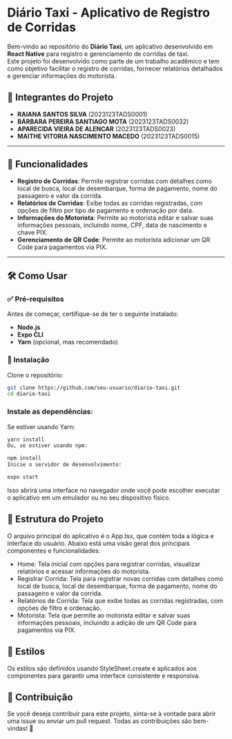 # Diário Taxi - Aplicativo de Registro de Corridas

Bem-vindo ao repositório do **Diário Taxi**, um aplicativo desenvolvido em **React Native** para registro e gerenciamento de corridas de táxi.  
Este projeto foi desenvolvido como parte de um trabalho acadêmico e tem como objetivo facilitar o registro de corridas, fornecer relatórios detalhados e gerenciar informações do motorista.

## 👥 Integrantes do Projeto

- **RAIANA SANTOS SILVA** (2023123TADS0001)
- **BÁRBARA PEREIRA SANTIAGO MOTA** (2023123TADS0032)
- **APARECIDA VIEIRA DE ALENCAR** (2023123TADS0023)
- **MAITHE VITORIA NASCIMENTO MACEDO** (2023123TADS0015)

---

## 🚀 Funcionalidades

- **Registro de Corridas**: Permite registrar corridas com detalhes como local de busca, local de desembarque, forma de pagamento, nome do passageiro e valor da corrida.
- **Relatórios de Corridas**: Exibe todas as corridas registradas, com opções de filtro por tipo de pagamento e ordenação por data.
- **Informações do Motorista**: Permite ao motorista editar e salvar suas informações pessoais, incluindo nome, CPF, data de nascimento e chave PIX.
- **Gerenciamento de QR Code**: Permite ao motorista adicionar um QR Code para pagamentos via PIX.

---

## 🛠 Como Usar

### ✅ Pré-requisitos

Antes de começar, certifique-se de ter o seguinte instalado:

- **Node.js**
- **Expo CLI**
- **Yarn** (opcional, mas recomendado)

### 🔧 Instalação

Clone o repositório:

```bash
git clone https://github.com/seu-usuario/diario-taxi.git
cd diario-taxi
```

### Instale as dependências:

Se estiver usando Yarn:

```bash
yarn install
Ou, se estiver usando npm:
```

```bash
npm install
Inicie o servidor de desenvolvimento:
```

```bash
expo start
```

Isso abrirá uma interface no navegador onde você pode escolher executar o aplicativo em um emulador ou no seu dispositivo físico.

## 📂 Estrutura do Projeto
O arquivo principal do aplicativo é o App.tsx, que contém toda a lógica e interface do usuário. Abaixo está uma visão geral dos principais componentes e funcionalidades:

- Home: Tela inicial com opções para registrar corridas, visualizar relatórios e acessar informações do motorista.
- Registrar Corrida: Tela para registrar novas corridas com detalhes como local de busca, local de desembarque, forma de pagamento, nome do passageiro e valor da corrida.
- Relatórios de Corrida: Tela que exibe todas as corridas registradas, com opções de filtro e ordenação.
- Motorista: Tela que permite ao motorista editar e salvar suas informações pessoais, incluindo a adição de um QR Code para pagamentos via PIX.

## 🎨 Estilos
Os estilos são definidos usando StyleSheet.create e aplicados aos componentes para garantir uma interface consistente e responsiva.

## 🤝 Contribuição
Se você deseja contribuir para este projeto, sinta-se à vontade para abrir uma issue ou enviar um pull request.
Todas as contribuições são bem-vindas! 🚀






